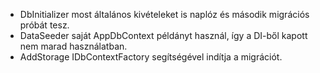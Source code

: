 - DbInitializer most általános kivételeket is naplóz és második migrációs próbát tesz.
- DataSeeder saját AppDbContext példányt használ, így a DI-ből kapott nem marad használatban.
- AddStorage IDbContextFactory segítségével indítja a migrációt.
